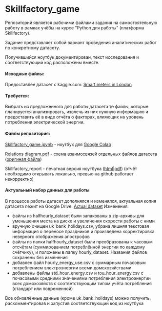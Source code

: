 # Skillfactory_game

Репозиторий является рабочими файлами задания на самостоятельную работу в рамках учёбы на курсе "Python для работы" (платформа Skillfactory).

Задание представляет собой вариант проведения аналитических работ по конкретному датасету.

Получившийся ноутбук документирован, текст исследования и соответствующий код расположены вместе.

#### Исходные файлы:
Предоставлен датасет с kaggle.com:
[Smart meters in London](https://www.kaggle.com/jeanmidev/smart-meters-in-london "Smart meters in London")

#### Требуется:
Выбрать из предложенного для работы датасета те файлы, которые планируется анализировать, извлечь из них нужную информацию и предоставить её в виде отчёта о факторах, влияющих на уровень потребления электрической энергии.

#### Файлы репозитория:
[Skillfactory_game.ipynb](https://github.com/drovosekovanton/Skillfactory_game/blob/master/Skillfactory_game.ipynb "Skillfactory_game.ipynb") - ноутбук для [Google Colab](https://colab.research.google.com/ "Google Colab")

[Relations diagram.pdf](https://github.com/drovosekovanton/Skillfactory_game/blob/master/Relations%20diagram.pdf "Relations diagram.pdf") - схема взаимосвязей отдельных файлов датасета ([оригинал файла](https://drive.google.com/file/d/1YRiAUd_m_7IG9lklkeAsdHPuWDpw_B6P/view "оригинал файла"))

Skillfactory_report - печатная версия ноутбука ([html](https://github.com/drovosekovanton/Skillfactory_game/blob/master/Skillfactory_report.html "html")|[pdf](https://github.com/drovosekovanton/Skillfactory_game/blob/master/Skillfactory_report.pdf "pdf")) (отчёт необходимо открывать локально, превью на github работает некорректно)

#### Актуальный набор данных для работы
В процессе работы датасет дополнялся и изменялся, актуальная копия датасета лежит на Google Drive:
[Actual dataset](https://drive.google.com/drive/folders/1oVN31sW5rC_RDhA4w3azI0LwELBO3mx5?usp=sharing "Actual dataset")
Изменения:
- файлы из halfhourly_dataset были запакованы в zip-архивы для уменьшения места на диске и увеличения скорости работы с ними
- вручную очищен uk_bank_holidays.csv, убрана лишняя текстовая информация о переносе праздников и произведена корректировка неверного отображения апострофов
- файлы из папки halfhourly_dataset были преобразованы к часовым отсчётам (суммированием потреблённой энергии по каждому счётчику), и положены в папку hourly_dataset. Названия файлов сохранены без изменения
- добавлен файл hourly_energy_use.csv с суммарным почасовым потреблением электроэнергии всеми домохозяйствами
- добавлены файлы std_hour_energy.csv и tou_hour_energy.csv с почасовыми средними значениями потребления электроэнергии всех домохозяйств с соответствующим типом учёта потребления (стандарт или повременной)

Все обновлённые данные (кроме uk_bank_holidays) можно получить, раскомментировав и запустив соответствующий код из ноутбука
